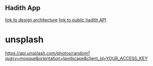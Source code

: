 ## Hadith App

[link to design architecture](https://excalidraw.com/#json=3HbuJnOTZ-p6a3SU0ieno,wOYqTG7_SKLvt8qqFnOUhw)
[link to public hadith API](https://documenter.getpostman.com/view/5211979/TVev3j7q#24e566ff-7595-46f6-a40d-a0720e4ed99d)

# unsplash

https://api.unsplash.com/photos/random?query=mosque&orientation=landscape&client_id=YOUR_ACCESS_KEY
